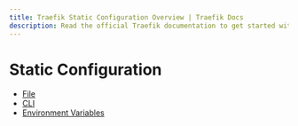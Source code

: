 ```yaml
---
title: Traefik Static Configuration Overview | Traefik Docs
description: Read the official Traefik documentation to get started with static configuration in Traefik Proxy.
---
```


# Static Configuration

- [File](./file.md)
- [CLI](./cli.md)
- [Environment Variables](./env.md)

